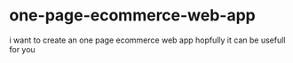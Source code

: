 # one-page-ecommerce-web-app
i want to create an one page ecommerce web app hopfully it can be usefull for you
